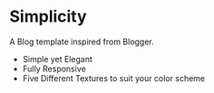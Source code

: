 # Simplicity
A Blog template inspired from Blogger.
* Simple yet Elegant
* Fully Responsive
* Five Different Textures to suit your color scheme
